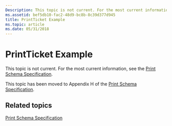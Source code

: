 ```yaml
---
Description: This topic is not current. For the most current information, see the Print Schema Specification.
ms.assetid: bef5db10-fac2-48d9-bc8b-8c39d377d945
title: PrintTicket Example
ms.topic: article
ms.date: 05/31/2018
---
```


# PrintTicket Example

This topic is not current. For the most current information, see the [Print Schema Specification](https://go.microsoft.com/?linkid=7141496).

This topic has been moved to Appendix H of the [Print Schema Specification](https://go.microsoft.com/?linkid=7141496).

## Related topics

<dl> <dt>

[Print Schema Specification](https://go.microsoft.com/?linkid=7141496)
</dt> </dl>

 

 



